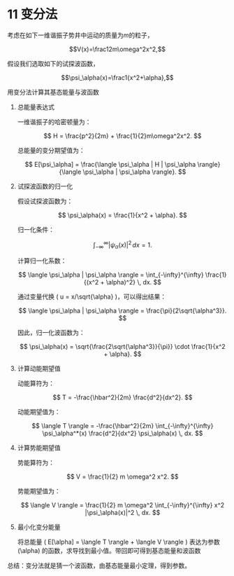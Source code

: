 # 11 变分法

考虑在如下一维谐振子势井中运动的质量为$m$的粒子，

$$V(x)=\frac12m\omega^2x^2,$$

假设我们选取如下的试探波函数，

$$\psi_\alpha(x)=\frac1{x^2+\alpha},$$

用变分法计算其基态能量与波函数


1. 总能量表达式  

    一维谐振子的哈密顿量为：

    $$
    H = \frac{p^2}{2m} + \frac{1}{2}m\omega^2x^2.
    $$

    总能量的变分期望值为：

    $$
    E[\psi_\alpha] = \frac{\langle \psi_\alpha | H | \psi_\alpha \rangle}{\langle \psi_\alpha | \psi_\alpha \rangle}.
    $$


2. 试探波函数的归一化  

    假设试探波函数为：

    $$
    \psi_\alpha(x) = \frac{1}{x^2 + \alpha}.
    $$

    归一化条件：

    $$
    \int_{-\infty}^{\infty} |\psi_\alpha(x)|^2 \, dx = 1.
    $$

    计算归一化系数：

    $$
    \langle \psi_\alpha | \psi_\alpha \rangle = \int_{-\infty}^{\infty} \frac{1}{(x^2 + \alpha)^2} \, dx.
    $$

    通过变量代换 \( u = x/\sqrt{\alpha} \)，可以得出结果：

    $$
    \langle \psi_\alpha | \psi_\alpha \rangle = \frac{\pi}{2\sqrt{\alpha^3}}.
    $$

    因此，归一化波函数为：

    $$
    \psi_\alpha(x) = \sqrt{\frac{2\sqrt{\alpha^3}}{\pi}} \cdot \frac{1}{x^2 + \alpha}.
    $$

3. 计算动能期望值  

    动能算符为：

    $$
    T = -\frac{\hbar^2}{2m} \frac{d^2}{dx^2}.
    $$

    动能期望值为：

    $$
    \langle T \rangle = -\frac{\hbar^2}{2m} \int_{-\infty}^{\infty} \psi_\alpha^*(x) \frac{d^2}{dx^2} \psi_\alpha(x) \, dx.
    $$


4. 计算势能期望值  

    势能算符为：

    $$
    V = \frac{1}{2} m \omega^2 x^2.
    $$

    势能期望值为：

    $$
    \langle V \rangle = \frac{1}{2} m \omega^2 \int_{-\infty}^{\infty} x^2 |\psi_\alpha(x)|^2 \, dx.
    $$


5. 最小化变分能量  

    将总能量 \( E[\alpha] = \langle T \rangle + \langle V \rangle \) 表达为参数 \(\alpha\) 的函数，求导找到最小值。带回即可得到基态能量和波函数

总结：变分法就是猜一个波函数，由基态能量最小定理，得到参数。